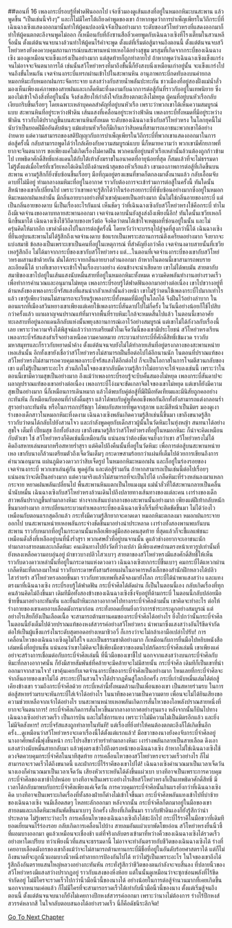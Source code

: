 ##ตอนที่ 16 เพลงกระบี่รอบรู้ที่ฟาดฟันออกไป
เจ๋อซิ่วมองดูเส้นแสงที่อยู่ในหมอกหิมะบนสะพาน แล้วพูดขึ้น “เป็นเช่นนี้จริงๆ”
และก็ไม่มีใครโต้เถียงคำพูดของเขา ถ้าหากพูดว่าการบำเพ็ญเพียรในวิถีกระบี่ที่เฉินฉางเซิงแสดงออกมานั้นทำให้ผู้คนปลงอนิจจังเป็นอย่างมาก ระดับของสวีโหย่วหรงที่แสดงออกมาก็ทำให้ผู้คนตกตะลึงจนพูดไม่ออก ก็เหมือนกับที่ถังซานสือลิ่วเคยพูดกับเฉินฉางเซิงที่โรงเตี๊ยมในสวนหลีจื่อนั่น ตั้งแต่ต้นจนจบนางล้วนทำให้ผู้คนไร้คำจะพูด
ตั้งแต่ที่เริ่มต่อสู้มาจนถึงตอนนี้ ตั้งแต่ต้นจนจบสวีโหย่วหรงยังคงควบคุมสถานการณ์บนสะพานหน่ายเหอได้อย่างสุขุม มรสุมที่เกิดจากกระบี่ของเฉินฉางเซิง มองดูเหมือนจะแข็งแกร่งเป็นอย่างมาก แต่สุดท้ายก็ถูกทำลายไป ถ้าหากพูดว่าเฉินฉางเซิงแข็งแกร่งจนไม่อาจจะจินตนาการได้ เช่นนั้นสวีโหย่วหรงที่มาถึงขั้นนี้ก็ยังสงบนิ่งเหมือนเก่าอยู่นั้น จะแข็งแกร่งไปจนถึงขั้นไหนกัน
เจตจำนงกระบี่แทรกผ่านเข้าไปในสะพานหิน อานุภาพกระบี่กดทับลงบนค่ายกล หมอกหิมะกับหมอกฝนกระจัดกระจาย แสงสว่างกับสายน้ำพลันปะทะกัน
ชาวเมืองที่อยู่สองฝั่งแม่น้ำลั่วมองเห็นเพียงแค่ภาพของสายฝนและเกล็ดหิมะที่งดงามกับฉากการต่อสู้กันที่ราวกับอยู่ในเทพนิยาย ซึ่งมองไม่เข้าใจถึงสิ่งที่อยู่ในนั้น จึงส่งเสียงให้กำลังใจกับเสียงตกตะลึงไม่หยุด ผู้คนที่อยู่บนหัวเรือกลับเงียบกริบขึ้นเรื่อยๆ โดยเฉพาะเหล่าบุคคลสำคัญที่อยู่บนหัวเรือ
เพราะว่าพวกเขาได้เห็นความสมบูรณ์แบบ
สะพานหินที่อยู่ระหว่างฟ้าดิน เส้นแสงที่เคลื่อนอยู่ระหว่างฟ้าดิน เพลงกระบี่ทั้งหมดที่มีอยู่ระหว่างฟ้าดิน ราวกับได้ปรากฏขึ้นบนสะพานหินทั้งหมด
ระดับของเฉินฉางเซิงกับสวีโหย่วหรง ในโลกยุคนี้ไม่นับว่าเป็นยอดฝีมืออันดับต้นๆ แม้แต่บนหัวเรือก็มีเกินกว่าสิบคนที่สามารถเอาชนะพวกเขาได้อย่างง่ายดาย แต่ความสามารถของสติปัญญากับการบำเพ็ญเพียรในวิถีกระบี่ที่พวกเขาแสดงออกมาในการต่อสู้ครั้งนี้ กลับสามารถพูดได้ว่าใกล้เคียงกับความสมบูรณ์แบบ นี่ก็หมายความว่า พวกเขามีศักยภาพที่ยากจะจินตนาการ ขอเพียงแค่ไม่เกิดเรื่องไม่คาดฝัน พวกคนที่อยู่บนหัวเรือเหล่านั้นล้วนต้องถูกก้าวข้ามไป เทพธิดาศักดิ์สิทธิ์แห่งแดนใต้กับใต้เท้าสังฆราชในอนาคตที่อายุน้อยที่สุด ก็สมแล้วที่จะไม่ธรรมดา
ไม่รู้ตั้งแต่เมื่อไหร่ที่เซวียเหอได้เดินไปถึงด้านหน้าสุดของหัวเรือแล้ว เขามองภาพการต่อสู้ที่เกิดขึ้นบนสะพาน ความรู้สึกก็ยิ่งซับซ้อนขึ้นเรื่อยๆ มือที่กุมอยู่ตรงแขนที่ขาดก็ตกลงมาตั้งนานแล้ว กลับเอื้อมจับดาบที่ไม่มีอยู่ ท่ามกลางลมหิมะที่อยู่ในอากาศ ราวกับต้องการจะเข้าร่วมการต่อสู้ในครั้งนี้ ทันใดนั้น สีหน้าของเขาก็เปลี่ยนไป เพราะว่าเขาพอจะรู้สึกได้ว่าในร่องรอยกระบี่ที่ซับซ้อนอย่างมากซึ่งอยู่ในหมอกหิมะหมอกฝนเหล่านั้น มีกลิ่นอายบางอย่างที่ตัวเขาคุ้นเคยเป็นอย่างมาก นั่นไม่ใช่กลิ่นอายของกระบี่ แต่เป็นกลิ่นอายของดาบ นี่เป็นเรื่องอะไรกันแน่
เห็นชัดๆ ว่าที่เฉินฉางเซิงกับสวีโหย่วหรงใช้คือกระบี่ ทำไมถึงมีเจตจำนงของดาบทลายสะพานออกมา เจตจำนงดาบนั่นยังสูงส่งถึงเพียงนี้อีก! ทันใดนั้นเซวียเหอก็นึกขึ้นมาได้ เฉินฉางเซิงใช้วิถีดาบของหวังผ้อ จึงคิดว่าตนได้เข้าใจเหตุผลที่ซ่อนอยู่ในนั้น และไม่ครุ่นคิดให้มากอีก เขาดำดิ่งลงไปในการต่อสู้ครั้งนี้ โดยหวังว่าจะบรรลุไปสู่จุดที่สูงกว่านี้ได้
เฉินฉางเซิงที่ยืนอยู่บนสะพานไม่ได้รู้สึกถึงเจตจำนงดาบ ข้อแรกเป็นเพราะสถานการณ์ตึงเครียดอย่างมาก จึงยากจะแบ่งสมาธิ ข้อสองเป็นเพราะเขาเป็นคนที่อยู่ในเหตุการณ์ ที่สำคัญยิ่งกว่าคือ เจตจำนงดาบสายนั้นที่เซวียเหอรู้สึกถึง ไม่ได้มาจากกระบี่ของเขากับสวีโหย่วหรง แต่...ในตอนที่เจตจำนงกระบี่ของเขากับสวีโหย่วหรงผสานเข้าด้วยกัน มันได้กระจายกลิ่นอายบางส่วนออกมา
ถ้าหากในตอนนี้เขาสามารถพบรายละเอียดนี้ได้ บางทีเขาอาจจะเข้าใจในเรื่องบางอย่าง
ค่อนข้างจะน่าเสียดาย เขาไม่ได้พบมัน สายตากับสมาธิของเขาไปอยู่ในเส้นแสงนับหมื่นสายที่อยู่ในหมอกหิมะทั้งหมด ความคิดพลันทำงานอย่างรวดเร็ว เพื่อทำการคำนวณและอนุมานไม่หยุด เพลงกระบี่รอบรู้ได้ฟาดฟันออกมาอย่างต่อเนื่อง เขาไปขวางอยู่ที่ด้านหลังของเพลงกระบี่จรัสแสงที่แสนน่ากลัวเหล่านั้นล่วงหน้า
เขาไม่รู้ว่าตนใช้เพลงกระบี่ไปมากเท่าไรแล้ว เขารู้เพียงว่าตนไม่สามารถจะเรียนรู้เพลงกระบี่ทั้งหมดที่มีอยู่ในโลกได้ จึงฝืนไว้อย่างลำบาก ในตอนแรกที่เมืองสวินหยางเขาเพียงแต่เคยใช้เพลงกระบี่สันดาปไปไม่กี่ครั้ง ในวันนี้อย่างน้อยก็ใช้ไปสิบกว่าครั้งแล้ว เผาผลาญจนปราณแท้ที่มาจากพื้นที่ราบหิมะใกล้จะหมดสิ้นไปแล้ว ในตอนนี้เขาอาศัยทะเลสาบที่อยู่นอกแดนลึกลับแห่งนั้นพยุงสถานการณ์เอาไว้อย่างสมบูรณ์
แต่เขาไม่ได้กังวลกับเรื่องนี้เลย เพราะว่าความจริงได้พิสูจน์แล้วว่าการเตรียมตัวในเจ็ดวันนี้ของเขามีประโยชน์ สวีโหย่วหรงเรียนเพลงกระบี่จรัสแสงสำเร็จอย่างเหนือความคาดหมาย กระบวนท่ากระบี่ที่ศักดิ์สิทธิ์เข้มงวด ราวกับมหาสมุทรและก็ราวกับหยาดน้ำค้าง ตั้งแต่ต้นจนจบยังไม่ได้ทำลายเส้นที่อยู่ตรงกลางของสะพานหน่ายเหอเส้นนั้น อีกทั้งเขายังเชื่อว่าสวีโหย่วหรงไม่สามารถฝืนยื้อต่อไปได้อีกนานนัก
ในตอนที่ปราณแท้ของสวีโหย่วหรงไม่สามารถควบคุมเพลงกระบี่จรัสแสงได้อีกต่อไป ก็จะเป็นโอกาสในการโจมตีสวนกลับของเขา
แต่ไม่รู้เป็นเพราะอะไร ส่วนลึกในใจของเขากลับมีความรู้สึกว่าไม่อยากจะให้จบลงเช่นนี้
เพราะว่าในตอนนี้เขามีความสุขเป็นอย่างมาก
ถึงแม้ว่าเพลงกระบี่รอบรู้จะบีบคั้นสมองไม่หยุด เพลงกระบี่สันดาปจะผลาญปราณแท้ของเขาอย่างต่อเนื่อง เพลงกระบี่โง่งมจะขัดเกลาจิตใจของเขาไม่หยุด แต่เขาก็ยังมีความสุขเป็นอย่างมาก
นี่ก็เหมือนการเดินหมาก แล้วได้พบกับคู่ต่อสู้ที่มีฝีมือทัดเทียมและมีนิสัยถูกคออย่างกะทันหัน
ก็เหมือนกับตอนที่กำลังดื่มสุรา แล้วได้พบกับคู่หูที่คอแข็งพอกันอีกทั้งยังสามารถแต่งกลอนร่ำสุราอย่างกะทันหัน
หรือในการถกปรัชญา ได้พบกับสหายที่พูดจาสุภาพ และมีสีหน้าเป็นมิตร
มองดูเงาร่างของเด็กสาวในหมอกหิมะที่งดงาม เฉินฉางเซิงพลันเกิดความรู้สึกเช่นนี้ขึ้นมา
เขาถึงขนาดรู้สึกราวกับว่าตนได้กลับไปยังสวนโจว และกำลังพูดคุยกับเด็กสาวผู้นั้นในวัดหิมะในทุ่งหญ้า
สนทนาได้อย่างสุขใจ
เต็มที่
เปี่ยมสุข
อีกทั้งยังสงบ
เขาถึงขนาดรู้สึกว่าสวีโหย่วหรงที่อยู่ในหมอกหิมะ ก็น่าจะคิดเหมือนกับตัวเขา
ใช่ สวีโหย่วหรงก็คิดเช่นนี้เหมือนกัน แน่นอนว่าต้องชัดเจนยิ่งกว่าเขา
สวีโหย่วหรงไม่ได้คิดถึงสหายเล่นหมากหรือสหายร่ำสุรา แต่คิดไปถึงคืนนั้นที่อยู่ในวัดหิมะ
เพื่อการต่อสู้บนสะพานหน่ายเหอ เขากับนางก็ล้วนเตรียมตัวถึงเจ็ดวันเต็มๆ
กระดาษสามร้อยกว่าแผ่นที่เต็มไปด้วยการเขียนถึงการคำนวณอนุมาน แผ่นภูมิดวงดาวกว่าสิบเจ็ดรูป ในหมอกหิมะหมอกฝน และก็อยู่ในร่องรอยของเจตจำนงกระบี่
พวกเขาเล่นคู่กัน พูดคู่กัน และต่อสู้ร่วมกัน
ถ้าหากสามารถเป็นเช่นนี้ต่อไปเรื่อยๆ แน่นอนว่าจะดีเป็นอย่างมาก แต่ความจริงแล้วไม่สามารถที่จะเป็นไปได้
เกล็ดหิมะที่ร่วงหล่นลงมาแหลกกระจาย หยาดฝนพลันเปลี่ยนไป พื้นสะพานหินแตกเป็นใยแมงมุม แม่น้ำลั่วที่ใต้สะพานกลายเป็นคลื่นน้ำนับหมื่น
เฉินฉางเซิงกับสวีโหย่วหรงล้วนเดินไปถึงปลายทางเส้นทางของแต่ละคน
เงาร่างของเด็กสาวพลันปรากฏขึ้นท่ามกลางหิมะ ห่างจากเส้นแบ่งกลางของสะพานนั้นอย่างมาก เพียงแต่ฝีเท้ากลับหนักขึ้นมาอย่างมาก
การเปลี่ยนกระบวนท่าเพลงกระบี่ของเฉินฉางเซิงก็เริ่มที่จะติดขัดขึ้นมา ไม่ได้ว่องไวเหมือนกับตอนแรกสุดอีกแล้ว กระทั่งมีความรู้สึกยากจะคาดเดา
หมอกหิมะตกลงมา หมอกฝนกระจายออกไป บนสะพานหน่ายเหอพลันกระจ่างชัดขึ้นมาอย่างน่าประหลาด
เงาร่างทั้งสองพานพบกันบนสะพาน
ราวกับหมากที่อยู่ในกระดานนั้นเหลือเพียงคู่มือสองคนสุดท้าย ที่สุดแล้วก็จะชี้ผลแพ้ชนะ
เหมือนดั่งสิ่งที่เหลืออยู่บนที่นั่งร่ำสุรา พวกเศษถั่วที่อยู่บนจานนั้น ดูแล้วช่างอยากจะเอาชนะนัก
ท่ามกลางสายลมและเกล็ดหิมะ คนเดินทางไปยังวัดที่ว่างเปล่า มีเพียงเศษถ่านตรงหน้าเทวรูปเท่านั้นที่ยังหลงเหลือความอบอุ่นอยู่
ผ้าขาวบางปลิวไสวเบาๆ สายตาของสวีโหย่วหรงมีแสงศักดิ์สิทธิ์ให้เห็น ราวกับดวงดาวเหล่านั้นที่อยู่ในกระดานแห่งดวงดาว
เฉินฉางเซิงยกกระบี่ขึ้นเบาๆ คมกระบี่ได้แหวกผ่านเกล็ดหิมะที่ตกลงมาใหม่ ราวกับกระดาษทั้งสามร้อยแผ่นในอาคารหลังเล็กของสำนักฝึกหลวงได้ปลิวไสวร่ายรำ
สวีโหย่วหรงลอยขึ้นมา ราวกับทวยเทพที่เสด็จลงมายังโลก กระบี่ได้นำพาแสงสว่าง และแทงตรงมาที่เฉินฉางเซิง
กระบี่รอบรู้ได้ฟาดฟัน
กระบี่จำศีลได้ตัดผ่าน
ก็เป็นในตอนนี้เอง กลับเกิดเรื่องที่ทุกคนล้วนคิดไม่ถึงขึ้นมา
เดิมทีมือทั้งสองข้างของเฉินฉางเซิงซึ่งจับอยู่ที่ด้ามกระบี่ ในตอนนี้กลับปล่อยมือซ้ายขึ้นมาอย่างกะทันหัน และยื่นฝ่าหิมะกลางอากาศไปทางกระบี่จำศีลด้ามนั้น
เขาคิดจะทำอะไร ต่อให้ร่างกายของเขาเคยอาบเลือดมังกรมาก่อน กระทั่งยอดเยี่ยมยิ่งกว่าการชำระกระดูกอย่างสมบูรณ์ แต่อย่างไรเสียก็ยังเป็นเลือดเนื้อ จะสามารถต้านทานคมของกระบี่จำศีลได้อย่างไร ยิ่งไปกว่านั้นกระบี่จำศีลในตอนนี้ยังเต็มไปด้วยปราณแท้ของหงส์สวรรค์อย่างสวีโหย่วหรง นำพามาซึ่งแสงสว่างอันไร้ขีดจำกัด ต่อให้เป็นผู้แข็งแกร่งในระดับสุดยอดอย่างเหมาชิวอวี่ ก็เกรงว่าจะไม่กล้าเอามือเปล่าไปรับ!
การเคลื่อนไหวของเฉินฉางเซิงดูไม่ใส่ใจ และเป็นธรรมชาติอย่างมาก ก็เหมือนกับการยื่นมือไปหยิบหนังสือเล่มหนึ่งที่อยู่บนชั้น
แน่นอนว่าเขาไม่คิดจะใช้เพียงมือขวาของตนไปสกัดกระบี่จำศีลเล่มนี้
เขาเพียงแค่อย่าจะสร้างการเชื่อมต่อกับกระบี่จำศีลเล่มนี้
ที่นิ้วมือของเขาชี้ไป นอกจากแสงสว่างบนกระบี่จำศีลกับหิมะที่กลางอากาศนั่น ก็ยังมีสายสัมพันธ์ที่คล้ายจะมีคล้ายจะไม่มีสายนั้น
กระบี่จำศีล เดิมทีก็เป็นเขาที่นำออกมาจากสวนโจว!
เขาคุ้นเคยกับเจตจำนงกระบี่ของกระบี่จำศีลเป็นอย่างมาก ไหนเลยที่กระบี่จำศีลจะจำกลิ่นอายของเขาไม่ได้
สระกระบี่ในสวนโจวได้ปรากฏคืนสู่โลกอีกครั้ง กระบี่เก่านับหมื่นเล่มได้ต่อสู้เคียงข้างเขา รวมถึงกระบี่จำศีลด้วย กระบี่เหล่านี้ทั้งหมดล้วนเป็นเพื่อนของเขา เป็นสหายร่วมรบ ในการต่อสู้สหายร่วมรบจะหันกระบี่ใส่เจ้าได้อย่างไร ในนาทีของความเป็นความตาย เพื่อนจะไม่ได้ยินเสียงขอความช่วยเหลือจากเจ้าได้อย่างไร
บนสะพานหน่ายเหอพลันเกิดการสั่นไหวของไอพลังปราณสายหนึ่งที่ยากจะจินตนาการ!
กระบี่จำศีลเกิดการสั่นไหวขึ้นมากลางอากาศอย่างรุนแรง หลังจากนั้นก็บินไปทางเฉินฉางเซิงอย่างรวดเร็ว
เป็นการบิน และไม่ใช่การแทง เพราะว่าไม่มีความไม่เป็นมิตรอีกแล้ว และยิ่งไม่มีจิตสังหาร!
กระบี่จรัสแสงถูกทำลายในทันที!
แต่เรื่องที่ยิ่งทำให้คนต้องตกตะลึงก็ได้เกิดขึ้นอีกครั้ง...ดูเหมือนว่าสวีโหย่วหรงจะเดาเรื่องนี้ได้ตั้งแต่แรกแล้ว!
มือขวาของนางยังคงจับกระบี่จำศีลอยู่ นางอาศัยพลังนี้พุ่งขึ้นหน้า กระโปรงสีขาวร่ายรำท่ามกลางหิมะ เงาร่างพลันกลายเป็นสายเลือด ดึงเอาแสงสว่างนับหมื่นสายกลับมา แล้วพุ่งตรงเข้าไปถึงตรงหน้าของเฉินฉางเซิง ถ้าหากไม่ใช่เฉินฉางเซิงใช้ดวงจิตควบคุมกระบี่จำศีลในนาทีสุดท้าย การเคลื่อนไหวของสวีโหย่วหรงจะรวดเร็วอย่างไร ก็ไม่สามารถจะรวดเร็วได้ถึงขนาดนี้ และฝ่ากระบี่ไร้ราคีของเขาไปได้!
เฉินฉางเซิงคำนวณมาเป็นเวลาเจ็ดวัน
นางเองก็คำนวณมาเป็นเวลาเจ็ดวัน
เสียงหัวเราะหยันได้ดังขึ้นแผ่วเบา
บางทีอาจเป็นเพราะการควบคุมกระบี่จำศีลของเขาช้าไปหน่อย บางทีอาจเป็นเพราะอย่างไรเสียสวีโหย่วหรงก็เป็นเทพธิดาศักดิ์สิทธิ์ มีเวลาได้กลับมาพบกับกระบี่จำศีลเพียงแค่เจ็ดวัน การควบคุมกระบี่จำศีลนั้นกินแรงยิ่งกว่าที่เฉินฉางเซิงคิด บางทีอาจเป็นเพราะเกิดเรื่องที่ทั้งสองฝ่ายก็ต่างไม่เข้าใจขึ้นมา
กระบี่จำศีลพลันแทงเข้าไปที่บ่าซ้ายของเฉินฉางเซิง จนมีเลือดสดๆ ไหลทะลักออกมา
หลังจากนั้น กระบี่จำศีลก็ตกมาอยู่ในมือของเขา
สายลมและเกล็ดหิมะพลันพัดขึ้นมาเบาๆ อีกครั้ง เสียงที่เกิดขึ้นมา ราวกับฟ้าดินเองก็ยังรู้สึกว่าน่าประหลาด
ไม่รู้เพราะว่าอะไร การเคลื่อนไหวของเฉินฉางเซิงถึงได้ชะงักไป กระบี่ไร้ราคีในมือขวาที่เดิมทียอดเยี่ยมจนไร้ร่องรอย กลับเกิดการเคลื่อนไปบ้าง
สายลมอันแผ่วเบาพัดโชยอ่อน สวีโหย่วหรงยื่นนิ้วชี้ที่ผอมบางออกมา ดูแล้วเหมือนจะเชื่องช้า แต่ที่จริงกลับตรงเข้ามาที่หว่างคิ้วของเฉินฉางเซิงได้รวดเร็วอย่างหาใดเปรียบ
ทว่าเพียงนิ้วที่แสนจะธรรมดานี้ ไม่อาจจะทำอันตรายกับชีวิตของเฉินฉางเซิงได้ ร่างที่เคยอาบเลือดมังกรของเขาถึงแม้ว่าจะไม่สามารถต้านทานกระบี่มีชื่อที่อยู่ในอันดับร้อยศาสตราได้ แต่ก็ไม่ถึงขนาดที่จะถูกนิ้วผอมบางนิ้วหนึ่งทำลายการป้องกันไปได้ ทว่าไม่รู้เป็นเพราะอะไร ในใจของเขาถึงได้รู้สึกถึงอันตรายแสนใหญ่หลวงอย่างกะทันหัน กระทั่งรู้สึกว่าชีวิตของตนกำลังจะจบสิ้นลง
ที่ปลายนิ้วของสวีโหย่วหรงมีแสงสว่างปรากฏอยู่ ราวกับแสงของหิ่งห้อย แต่ในนั้นดูเหมือนว่าจะซุกซ่อนพลังที่ไร้ขีดจำกัดอยู่
ไม่มีใครจะรวดเร็วไปกว่านิ้วมือนิ้วนี้ของนางได้
อย่างน้อยในการต่อสู้จำนวนมากที่เคยเกิดขึ้น นอกจากหนานเค่อแล้ว ก็ไม่มีใครที่จะสามารถรวดเร็วได้เท่ากับนิ้วมือนิ้วนี้ของนาง
ตั้งแต่เริ่มสู้จนถึงตอนนี้ ตั้งแต่ต้นจนจบนางก็ยังไม่เคยกางปีกหงส์สวรรค์ออกมา เพราะว่านางไม่ต้องการ
ร่างไร้ปีกหงส์สวรรค์หลากสี ในใจกลับตอบสนองได้อย่างรวดเร็ว
นี่ก็คือดัชนีระลึกจิต!


[Go To Next Chapter]( ./526.md)
